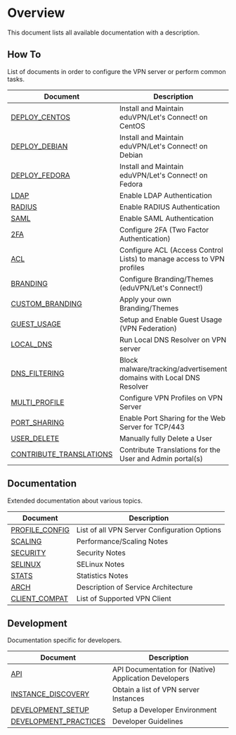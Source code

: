 # Overview

This document lists all available documentation with a description.

## How To

List of documents in order to configure the VPN server or perform common tasks.

| Document                                              | Description                      |
| ----------------------------------------------------- | -------------------------------- |
| [DEPLOY_CENTOS](DEPLOY_CENTOS.md)                     | Install and Maintain eduVPN/Let's Connect! on CentOS |
| [DEPLOY_DEBIAN](DEPLOY_DEBIAN.md)                     | Install and Maintain eduVPN/Let's Connect! on Debian |
| [DEPLOY_FEDORA](DEPLOY_FEDORA.md)                     | Install and Maintain eduVPN/Let's Connect! on Fedora |
| [LDAP](LDAP.md)                                       | Enable LDAP Authentication |
| [RADIUS](RADIUS.md)                                   | Enable RADIUS Authentication |
| [SAML](SAML.md)                                       | Enable SAML Authentication |
| [2FA](2FA.md)                                         | Configure 2FA (Two Factor Authentication) |
| [ACL](ACL.md)                                         | Configure ACL (Access Control Lists) to manage access to VPN profiles |
| [BRANDING](BRANDING.md)                               | Configure Branding/Themes (eduVPN/Let's Connect!) |
| [CUSTOM_BRANDING](CUSTOM_BRANDING.md)                 | Apply your own Branding/Themes |
| [GUEST_USAGE](GUEST_USAGE.md)                         | Setup and Enable Guest Usage (VPN Federation) |
| [LOCAL_DNS](LOCAL_DNS.md)                             | Run Local DNS Resolver on VPN server |
| [DNS_FILTERING](DNS_FILTERING.md)                     | Block malware/tracking/advertisement domains with Local DNS Resolver |
| [MULTI_PROFILE](MULTI_PROFILE.md)                     | Configure VPN Profiles on VPN Server|
| [PORT_SHARING](PORT_SHARING.md)                       | Enable Port Sharing for the Web Server for TCP/443 |
| [USER_DELETE](USER_DELETE.md)                         | Manually fully Delete a User | 
| [CONTRIBUTE_TRANSLATIONS](CONTRIBUTE_TRANSLATIONS.md) | Contribute Translations for the User and Admin portal(s) |

## Documentation

Extended documentation about various topics.

| Document                                              | Description                      |
| ----------------------------------------------------- | -------------------------------- |
| [PROFILE_CONFIG](PROFILE_CONFIG.md)                   | List of all VPN Server Configuration Options |
| [SCALING](SCALING.md)                                 | Performance/Scaling Notes |
| [SECURITY](SECURITY.md)                               | Security Notes |
| [SELINUX](SELINUX.md)                                 | SELinux Notes |
| [STATS](STATS.md)                                     | Statistics Notes |
| [ARCH](ARCH.md)                                       | Description of Service Architecture |
| [CLIENT_COMPAT](CLIENT_COMPAT.md)                     | List of Supported VPN Client |

## Development

Documentation specific for developers.

| Document                                              | Description                      |
| ----------------------------------------------------- | -------------------------------- |
| [API](API.md)                                         | API Documentation for (Native) Application Developers |
| [INSTANCE_DISCOVERY](INSTANCE_DISCOVERY.md)           | Obtain a list of VPN server Instances |
| [DEVELOPMENT_SETUP](DEVELOPMENT_SETUP.md)             | Setup a Developer Environment |
| [DEVELOPMENT_PRACTICES](DEVELOPMENT_PRACTICES.md)     | Developer Guidelines |
